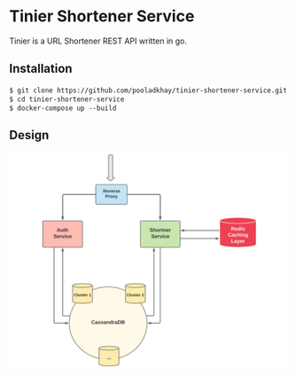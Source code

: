 
# Tinier Shortener Service
Tinier is a URL Shortener REST API written in go.

## Installation
```
$ git clone https://github.com/pooladkhay/tinier-shortener-service.git
$ cd tinier-shortener-service
$ docker-compose up --build
```
## Design

![Ttinier](tinier-design.png?raw=true)
